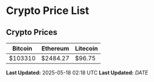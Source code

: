 # Crypto Price List

## Crypto Prices
| Bitcoin | Ethereum | Litecoin |
| ------- | -------- | -------- |
| $103310 | $2484.27 | $96.75 |
**Last Updated:** 2025-05-18 02:18 UTC
**Last Updated:** $DATE$

